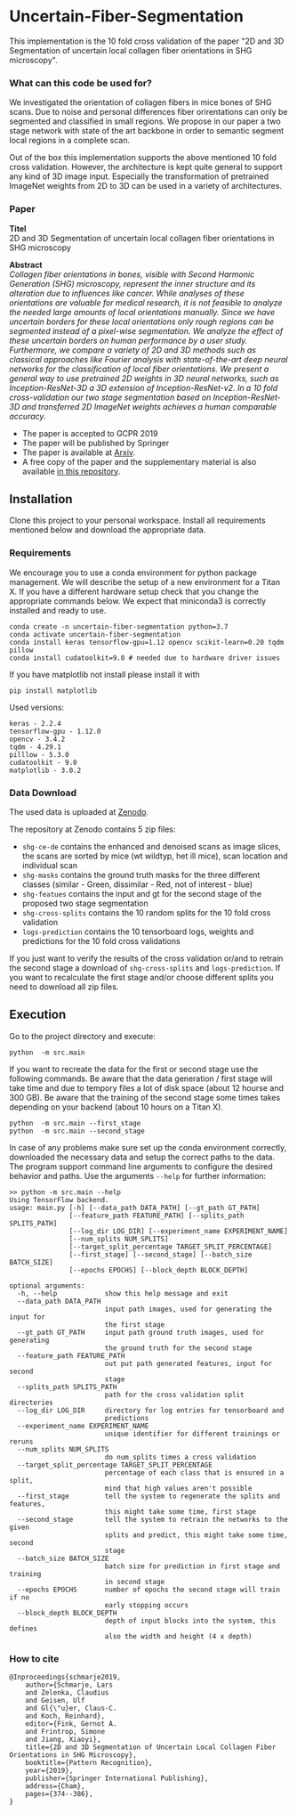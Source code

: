 # Uncertain-Fiber-Segmentation

This implementation is the 10 fold cross validation of the paper "2D and 3D Segmentation of uncertain local collagen fiber orientations in SHG microscopy".

### What can this code be used for?

We investigated the orientation of collagen fibers in mice bones of SHG scans.
Due to noise and personal differences fiber orirentations can only be segmented and classified in small regions.
We propose in our paper a two stage network with state of the art backbone in order to semantic segment local regions in a complete scan.

Out of the box this implementation supports the above mentioned 10 fold cross validation. 
However, the architecture is kept quite general to support any kind of 3D image input.
Especially the transformation of pretrained ImageNet weights from 2D to 3D can be used in a variety of architectures. 

### Paper

**Titel**  
2D and 3D Segmentation of uncertain local collagen fiber orientations in SHG microscopy  

**Abstract**  
_Collagen fiber orientations in bones, visible with Second Harmonic Generation (SHG) microscopy, represent the inner structure and its alteration due to influences like cancer. While analyses of these orientations are valuable for medical research, it is not feasible to analyze the needed large amounts of local orientations manually. Since we have uncertain borders for these local orientations only rough regions can be segmented instead of a pixel-wise segmentation. We analyze the effect of these uncertain borders on human performance by a user study. Furthermore, we compare a variety of 2D and 3D methods such as classical approaches like Fourier analysis with state-of-the-art deep neural networks for the classification of local fiber orientations. We present a general way to use pretrained 2D weights in 3D neural networks, such as Inception-ResNet-3D a 3D extension of Inception-ResNet-v2. In a 10 fold cross-validation our two stage segmentation based on Inception-ResNet-3D and transferred 2D ImageNet weights achieves a human comparable accuracy._

- The paper is accepted to GCPR 2019
- The paper will be published by Springer
- The paper is available at [Arxiv](https://arxiv.org/abs/1907.12868).
- A free copy of the paper and the supplementary material is also available [in this repository](./material).

## Installation

Clone this project to your personal workspace.
Install all requirements mentioned below and download the appropriate data.

### Requirements 

We encourage you to use a conda environment for python package management.
We will describe the setup of a new environment for a Titan X.
If you have a different hardware setup check that you change the appropriate commands below.
We expect that miniconda3 is correctly installed and ready to use.

```
conda create -n uncertain-fiber-segmentation python=3.7
conda activate uncertain-fiber-segmentation
conda install keras tensorflow-gpu=1.12 opencv scikit-learn=0.20 tqdm pillow 
conda install cudatoolkit=9.0 # needed due to hardware driver issues
```

If you have matplotlib not install please install it with

```
pip install matplotlib
```

Used versions:
```
keras - 2.2.4
tensorflow-gpu - 1.12.0
opencv - 3.4.2
tqdm - 4.29.1
pilllow - 5.3.0
cudatoolkit - 9.0
matplotlib - 3.0.2
```

### Data Download

The used data is uploaded at [Zenodo](https://zenodo.org/record/3355937). 

The repository at Zenodo contains 5 zip files:
- `shg-ce-de`  contains the enhanced and denoised scans as image slices, the scans are sorted by mice (wt wildtyp, het ill mice), scan location and individual scan
- `shg-masks` contains the ground truth masks for the three different classes (similar - Green, dissimilar - Red, not of interest - blue)
- `shg-featues` contains the input and gt for the second stage of the proposed two stage segmentation
- `shg-cross-splits` contains the 10 random splits for the 10 fold cross validation
- `logs-prediction` contains the 10 tensorboard logs, weights and predictions for the 10 fold cross validations

If you just want to verify the results of the cross validation or/and to retrain the second stage a download of `shg-cross-splits` and `logs-prediction`. If you want to recalculate the first stage and/or choose different splits you need to download all zip files.

## Execution

Go to the project directory and execute:
```
python  -m src.main
```

If you want to recreate the data for the first or second stage use the following commands.
Be aware that the data generation / first stage will take time and due to tempory files a lot of disk space (about 12 hourse and 300 GB).
Be aware that the training of the second stage some times takes depending on your backend (about 10 hours on a Titan X).
```
python  -m src.main --first_stage
python  -m src.main --second_stage
```

In case of any problems make sure set up the conda environment correctly, downloaded the necessary data and setup the correct paths to the data.
The program support command line arguments to configure the desired behavior and paths. 
Use the arguments ```--help``` for further information:

```
>> python -m src.main --help
Using TensorFlow backend.
usage: main.py [-h] [--data_path DATA_PATH] [--gt_path GT_PATH]
               [--feature_path FEATURE_PATH] [--splits_path SPLITS_PATH]
               [--log_dir LOG_DIR] [--experiment_name EXPERIMENT_NAME]
               [--num_splits NUM_SPLITS]
               [--target_split_percentage TARGET_SPLIT_PERCENTAGE]
               [--first_stage] [--second_stage] [--batch_size BATCH_SIZE]
               [--epochs EPOCHS] [--block_depth BLOCK_DEPTH]

optional arguments:
  -h, --help            show this help message and exit
  --data_path DATA_PATH
                        input path images, used for generating the input for
                        the first stage
  --gt_path GT_PATH     input path ground truth images, used for generating
                        the ground truth for the second stage
  --feature_path FEATURE_PATH
                        out put path generated features, input for second
                        stage
  --splits_path SPLITS_PATH
                        path for the cross validation split directories
  --log_dir LOG_DIR     directory for log entries for tensorboard and
                        predictions
  --experiment_name EXPERIMENT_NAME
                        unique identifier for different trainings or reruns
  --num_splits NUM_SPLITS
                        do num_splits times a cross validation
  --target_split_percentage TARGET_SPLIT_PERCENTAGE
                        percentage of each class that is ensured in a split,
                        mind that high values aren't possible
  --first_stage         tell the system to regenerate the splits and features,
                        this might take some time, first stage
  --second_stage        tell the system to retrain the networks to the given
                        splits and predict, this might take some time, second
                        stage
  --batch_size BATCH_SIZE
                        batch size for prediction in first stage and training
                        in second stage
  --epochs EPOCHS       number of epochs the second stage will train if no
                        early stopping occurs
  --block_depth BLOCK_DEPTH
                        depth of input blocks into the system, this defines
                        also the width and height (4 x depth)

```


### How to cite
```
@Inproceedings{schmarje2019,
	author={Schmarje, Lars
	and Zelenka, Claudius
	and Geisen, Ulf
	and Gl{\"u}er, Claus-C.
	and Koch, Reinhard},
	editor={Fink, Gernot A.
	and Frintrop, Simone
	and Jiang, Xiaoyi},
	title={2D and 3D Segmentation of Uncertain Local Collagen Fiber Orientations in SHG Microscopy},
	booktitle={Pattern Recognition},
	year={2019},
	publisher={Springer International Publishing},
	address={Cham},
	pages={374--386},
}
```
